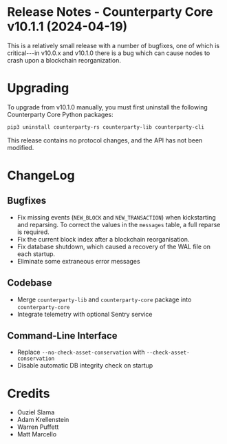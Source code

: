 # Release Notes - Counterparty Core v10.1.1 (2024-04-19)

This is a relatively small release with a number of bugfixes, one of which is critical---in v10.0.x and v10.1.0 there is a bug which can cause nodes to crash upon a blockchain reorganization.


# Upgrading

To upgrade from v10.1.0 manually, you must first uninstall the following Counterparty Core Python packages:

```bash
pip3 uninstall counterparty-rs counterparty-lib counterparty-cli
```

This release contains no protocol changes, and the API has not been modified.


# ChangeLog

## Bugfixes
* Fix missing events (`NEW_BLOCK` and `NEW_TRANSACTION`) when kickstarting and reparsing. To correct the values in the `messages` table, a full reparse is required.
* Fix the current block index after a blockchain reorganisation.
* Fix database shutdown, which caused a recovery of the WAL file on each startup.
* Eliminate some extraneous error messages

## Codebase
* Merge `counterparty-lib` and `counterparty-core` package into `counterparty-core`
* Integrate telemetry with optional Sentry service

## Command-Line Interface
* Replace `--no-check-asset-conservation` with `--check-asset-conservation`
* Disable automatic DB integrity check on startup

# Credits
* Ouziel Slama
* Adam Krellenstein
* Warren Puffett
* Matt Marcello
